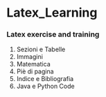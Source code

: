 # Latex_Learning
<h3>Latex exercise and training</h3>
<ol>
<li>Sezioni e Tabelle</li>
<li>Immagini</li>
<li>Matematica</li>
<li>Piè di pagina</li>
<li>Indice e Bibliografia</li>
<li>Java e Python Code</li>
</ol>
